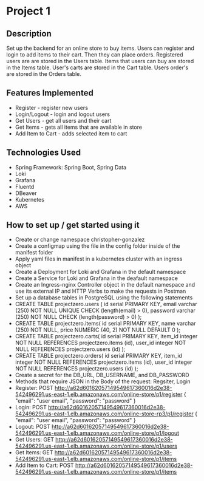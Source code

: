 # Project 1

## Description
Set up the backend for an online store to buy items. Users can register and login to add items to their cart. Then they can place orders. Registered users are are stored in the Users table. Items that 
users can buy are stored in the Items table. User's carts are stored in the Cart table. Users order's are stored in the Orders table.

## Features Implemented
* Register - register new users
* Login/Logout - login and logout users
* Get Users - get all users and their cart
* Get Items - gets all items that are available in store
* Add Item to Cart - adds selected item to cart

## Technologies Used
* Spring Framework: Spring Boot, Spring Data
* Loki
* Grafana
* Fluentd
* DBeaver
* Kubernetes
* AWS

## How to set up / get started using it
* Create or change namespace christopher-gonzalez
* Create a configmap using the file in the config folder inside of the manifest folder
* Apply yaml files in manifest in a kubernetes cluster with an ingress object
* Create a Deployment for Loki and Grafana in the default namespace
* Create a Service for Loki and Grafana in the deafault namespace
* Create an Ingress-nginx Controller object in the default namespace and use its external IP and HTTP Verbs to make the requests in Postman
* Set up a database tables in PostgreSQL using the following statements
* CREATE TABLE projectzero.users (
	id serial PRIMARY KEY,
	email varchar (250) NOT NULL UNIQUE CHECK (length(email) > 0),
	password varchar (250) NOT NULL CHECK (length(password) > 0)
);
* CREATE TABLE projectzero.items(
	id serial PRIMARY KEY,
	name varchar (250) NOT NULL,
	price NUMERIC (40, 2) NOT NULL DEFAULT 0
);
* CREATE TABLE projectzero.carts(
	id serial PRIMARY KEY,
	item_id integer NOT NULL REFERENCES projectzero.items (id),
	user_id integer NOT NULL REFERENCES projectzero.users (id)
);
* CREATE TABLE projectzero.orders(
	id serial PRIMARY KEY,
	item_id integer NOT NULL REFERENCES projectzero.items (id),
	user_id integer NOT NULL REFERENCES projectzero.users (id)
);
* Create a secret for the DB_URL, DB_USERNAME, and DB_PASSWORD
* Methods that require JSON in the Body of the request: Regsiter, Login
* Register: POST http://a62d60162057149549617360016d2e38-542496291.us-east-1.elb.amazonaws.com/online-store/p1/register
{
    "email": "user email",
    "password": "password"
}
* Login: POST http://a62d60162057149549617360016d2e38-542496291.us-east-1.elb.amazonaws.com/online-store-rp3/p1/register
{
    "email": "user email",
    "password": "password"
}
* Logout: POST http://a62d60162057149549617360016d2e38-542496291.us-east-1.elb.amazonaws.com/online-store/p1/logout
* Get Users: GET http://a62d60162057149549617360016d2e38-542496291.us-east-1.elb.amazonaws.com/online-store/p1/users
* Get Items: GET http://a62d60162057149549617360016d2e38-542496291.us-east-1.elb.amazonaws.com/online-store/p1/items
* Add Item to Cart: POST http://a62d60162057149549617360016d2e38-542496291.us-east-1.elb.amazonaws.com/online-store/p1/items
